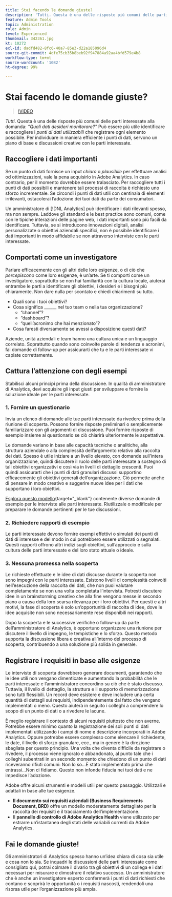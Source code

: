 ```yaml
---
title: Stai facendo le domande giuste?
description: 'Tutti. Questa è una delle risposte più comuni delle parti interessate alla domanda: “Quali dati desideri monitorare?”. Può essere più utile identificare e raccogliere i punti di dati utilizzabili che registrare ogni elemento possibile. Per individuare in maniera efficiente i punti di dati, servono un piano di base e discussioni creative con le parti interessate.'
feature: Admin Tools
topic: Administration
role: Admin
level: Experienced
thumbnail: 342361.jpg
kt: 10272
exl-id: dadfd482-8fc6-40a7-85e3-d22a185096d4
source-git-commit: 4dfe75cb35b8beb92f947884a92aa4bfd579e4b8
workflow-type: tm+mt
source-wordcount: '1082'
ht-degree: 99%

---
```


# Stai facendo le domande giuste?

>[!VIDEO](https://video.tv.adobe.com/v/346458/?quality=12&learn=on&captions=ita)

_Tutti_. Questa è una delle risposte più comuni delle parti interessate alla domanda: _“Quali dati desideri monitorare?”_ Può essere più utile identificare e raccogliere i _punti di dati utilizzabili_ che registrare ogni elemento possibile. Per individuare in maniera efficiente i punti di dati, servono un piano di base e discussioni creative con le parti interessate.

## Raccogliere i dati importanti

Se un punto di dati fornisce un input _chiaro_ o _plausibile_ per effettuare analisi od ottimizzazioni, vale la pena acquisirlo in Adobe Analytics. In caso contrario, per il momento dovrebbe essere tralasciato. Per raccogliere tutti i punti di dati possibili e mantenere tali processi di raccolta è richiesto uno sforzo incrementale. Se circondi i punti di dati utili con centinaia di elementi irrilevanti, ostacolerai l’adozione dei tuoi dati da parte dei consumatori.

Un amministratore di [!DNL Analytics] può identificare i dati rilevanti spesso, ma non sempre. Laddove gli standard e le best practice sono comuni, come con le tipiche interazioni delle pagine web, i dati importanti sono più facili da identificare. Tuttavia, se si introducono innovazioni digitali, analisi personalizzate o obiettivi aziendali specifici, non è possibile identificare i dati importanti in modo affidabile se non attraverso interviste con le parti interessate.

## Comportati come un investigatore

Parlare efficacemente con gli altri delle loro esigenze, o di ciò che _percepiscono_ come loro esigenze, è un’arte. Se ti comporti come un investigatore, soprattutto se non hai familiarità con la cultura locale, aiuterai entrambe le parti a identificare gli obiettivi, i desideri e i bisogni più chiaramente. Non dare nulla per scontato e chiedi chiarimenti su tutto.

* Quali sono i tuoi obiettivi?
* Cosa significa ______ nel tuo team o nella tua organizzazione?
   * “channel”?
   * “dashboard”?
   * “quell’acronimo che hai menzionato”?
* Cosa faresti diversamente se avessi a disposizione questi dati?

Aziende, unità aziendali e team hanno una cultura unica e un linguaggio correlato. Soprattutto quando sono coinvolte parole di tendenza e acronimi, fai domande di follow-up per assicurarti che tu e le parti interessate vi capiate correttamente.

## Cattura l’attenzione con degli esempi

Stabilisci alcuni principi prima della discussione. In qualità di amministratore di Analytics, devi acquisire gli input giusti per sviluppare e fornire la soluzione ideale per le parti interessate.

### 1. Fornire un questionario

Invia un elenco di domande alle tue parti interessate da rivedere prima della riunione di scoperta. Possono fornire risposte preliminari o semplicemente familiarizzare con gli argomenti di discussione. Puoi fornire risposte di esempio insieme al questionario se ciò chiarirà ulteriormente le aspettative.

Le domande variano in base alle capacità tecniche o analitiche, alla struttura aziendale o alla complessità dell’argomento relativo alla raccolta dei dati. Spesso è utile iniziare a un livello elevato, con domande sull’intera organizzazione, quindi discutere il ruolo delle parti interessate a sostegno di tali obiettivi organizzativi e così via in livelli di dettaglio crescenti. Puoi quindi assicurarti che i punti di dati granulari discussi supportino efficacemente gli obiettivi generali dell’organizzazione. Ciò permette anche di pensare in modo creativo e suggerire nuove idee per i dati che supportano i loro obiettivi.

[Esplora questo modello](assets/stakeholder-questionnaire.pdf){target="_blank"} contenente diverse domande di esempio per le interviste alle parti interessate. Riutilizzale o modificale per preparare le domande pertinenti per le tue discussioni.

### 2. Richiedere rapporti di esempio

Le parti interessate devono fornire esempi effettivi o simulati dei punti di dati di interesse e del modo in cui potrebbero essere utilizzati o segnalati. Questi rapporti offrono altri indizi sugli obiettivi, sull’approccio e sulla cultura delle parti interessate e del loro stato attuale o ideale.

### 3. Nessuna promessa nella scoperta

Le richieste effettuate e le idee di dati discusse durante la scoperta non sono impegni con le parti interessate. Esistono livelli di complessità coinvolti nell’esecuzione della raccolta dei dati, che non puoi valutare completamente se non una volta completata l’intervista. Potresti discutere idee in un brainstorming creativo che alla fine vengono messe in secondo piano a causa della loro scarsa rilevanza per i loro obiettivi. Per questi e altri motivi, la fase di scoperta è solo un’opportunità di raccolta di idee, dove le idee acquisite non sono necessariamente rese disponibili nei rapporti.

Dopo la scoperta e le successive verifiche o follow-up da parte dell’amministratore di Analytics, è opportuno organizzare una riunione per discutere il livello di impegno, le tempistiche e lo sforzo. Questo metodo supporta la discussione libera e creativa all’interno del processo di scoperta, contribuendo a una soluzione più solida in generale.

## Registrare i requisiti in base alle esigenze

Le interviste di scoperta dovrebbero generare documenti, garantendo che le idee utili non vengano dimenticate e aumentando la probabilità che le parti interessate e l’amministratore concordino su ciò che è stato discusso. Tuttavia, il livello di dettaglio, la struttura e il supporto di memorizzazione sono tutti flessibili. Un record deve esistere e deve includere una certa quantità di dettagli sui requisiti, indipendentemente dal fatto che vengano implementati o meno. Questo aiuterà in seguito i colleghi a comprendere lo scopo di un punto di dati o a rivedere le lacune.

È meglio registrare il contesto di alcuni requisiti piuttosto che non averne. Potrebbe essere minimo quanto la registrazione dei soli punti di dati implementati utilizzando i campi di nome e descrizione incorporati in Adobe Analytics. Oppure potrebbe essere complesso come elencare il richiedente, le date, il livello di sforzo granulare, ecc., ma in genere è la direzione sbagliata per questo principio. Una volta che diventa difficile da registrare o rivedere, il processo viene ignorato e abbandonato, al punto tale che i colleghi subentrati in un secondo momento che chiedono di un punto di dati riceveranno rifiuti comuni: Non lo so...È stato implementato prima che entrassi...Non ci fidiamo. Questo non infonde fiducia nei tuoi dati e ne impedisce l’adozione.

Adobe offre alcuni strumenti e modelli utili per questo passaggio. Utilizzali e adattali in base alle tue esigenze.

* **Il documento sui requisiti aziendali (Business Requirements Document, BRD)** offre un modello moderatamente dettagliato per la raccolta dei requisiti e il tracciamento dell’implementazione.
* Il **pannello di controllo di Adobe Analytics Health** viene utilizzato per estrarre un’istantanea degli stati delle variabili correnti da Adobe Analytics.

## Fai le domande giuste!

Gli amministratori di Analytics spesso hanno un’idea chiara di cosa sia utile e cosa non lo sia. Se inquadri le discussioni delle parti interessate come consigliato qui, potrai colmare il divario tra gli obiettivi di un collega e i dati necessari per misurare e dimostrare il relativo successo. Un amministratore che è anche un investigatore esperto confermerà i punti di dati richiesti che contano e scoprirà le opportunità o i requisiti nascosti, rendendoli una risorsa utile per l’organizzazione più ampia.
